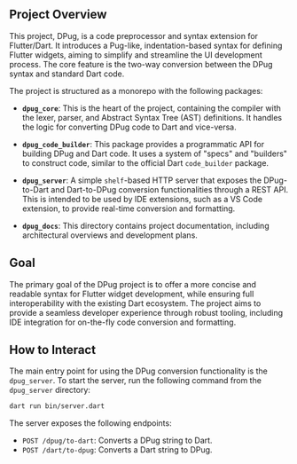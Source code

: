 ## Project Overview

This project, DPug, is a code preprocessor and syntax extension for Flutter/Dart. It introduces a Pug-like, indentation-based syntax for defining Flutter widgets, aiming to simplify and streamline the UI development process. The core feature is the two-way conversion between the DPug syntax and standard Dart code.

The project is structured as a monorepo with the following packages:

- **`dpug_core`**: This is the heart of the project, containing the compiler with the lexer, parser, and Abstract Syntax Tree (AST) definitions. It handles the logic for converting DPug code to Dart and vice-versa.

- **`dpug_code_builder`**: This package provides a programmatic API for building DPug and Dart code. It uses a system of "specs" and "builders" to construct code, similar to the official Dart `code_builder` package.

- **`dpug_server`**: A simple `shelf`-based HTTP server that exposes the DPug-to-Dart and Dart-to-DPug conversion functionalities through a REST API. This is intended to be used by IDE extensions, such as a VS Code extension, to provide real-time conversion and formatting.

- **`dpug_docs`**: This directory contains project documentation, including architectural overviews and development plans.

## Goal

The primary goal of the DPug project is to offer a more concise and readable syntax for Flutter widget development, while ensuring full interoperability with the existing Dart ecosystem. The project aims to provide a seamless developer experience through robust tooling, including IDE integration for on-the-fly code conversion and formatting.

## How to Interact

The main entry point for using the DPug conversion functionality is the `dpug_server`. To start the server, run the following command from the `dpug_server` directory:

```bash
dart run bin/server.dart
```

The server exposes the following endpoints:

- `POST /dpug/to-dart`: Converts a DPug string to Dart.
- `POST /dart/to-dpug`: Converts a Dart string to DPug.
